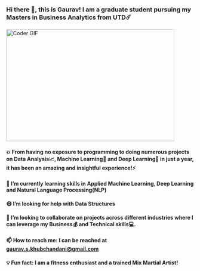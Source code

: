 

### Hi there 👋, this is Gaurav! I am a graduate student pursuing my Masters in Business Analytics from UTD☄️
<img src="https://media.giphy.com/media/SWoSkN6DxTszqIKEqv/giphy.gif" alt="Coder GIF" width="450" height="300">

#### 💥 From having no exposure to programming to doing numerous projects on Data Analysis📈, Machine Learning🤖 and Deep Learning🧠 in just a year, it has been an amazing and insightful experience!⚡
#### 🌱 I’m currently learning skills in Applied Machine Learning, Deep Learning and Natural Language Processing(NLP)
#### 😷 I’m looking for help with Data Structures
#### 👯 I’m looking to collaborate on projects across different industries where I can leverage my Business💰 and Technical skills💻.
#### 📫 How to reach me: I can be reached at gaurav.s.khubchandani@gmail.com
#### 💡 Fun fact: I am a fitness enthusiast and a trained Mix Martial Artist!

